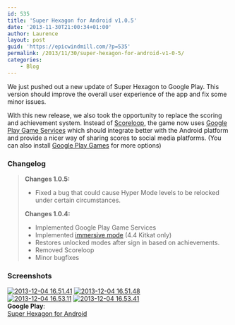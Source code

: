 ```yaml
---
id: 535
title: 'Super Hexagon for Android v1.0.5'
date: '2013-11-30T21:00:34+01:00'
author: Laurence
layout: post
guid: 'https://epicwindmill.com/?p=535'
permalink: /2013/11/30/super-hexagon-for-android-v1-0-5/
categories:
    - Blog
---
```


We just pushed out a new update of Super Hexagon to Google Play. This version should improve the overall user experience of the app and fix some minor issues.

With this new release, we also took the opportunity to replace the scoring and achievement system. Instead of [Scoreloop](http://www.scoreloop.com/), the game now uses [Google Play Game Services](https://developers.google.com/games/services/) which should integrate better with the Android platform and provide a nicer way of sharing scores to social media platforms. (You can also install [Google Play Games](https://play.google.com/store/apps/details?id=com.google.android.play.games) for more options)

### Changelog

> **Changes 1.0.5:**
> 
> - Fixed a bug that could cause Hyper Mode levels to be relocked under certain circumstances.
> 
> **Changes 1.0.4:**
> 
> - Implemented Google Play Game Services
> - Implemented [immersive mode](https://developer.android.com/training/system-ui/immersive.html) (4.4 Kitkat only)
> - Restores unlocked modes after sign in based on achievements.
> - Removed Scoreloop
> - Minor bugfixes

### Screenshots

[![2013-12-04 16.51.41](https://epicwindmill.com/wp-content/uploads/2013/11/2013-12-04-16.51.41-300x180.png)](https://epicwindmill.com/wp-content/uploads/2013/11/2013-12-04-16.51.41.png) [![2013-12-04 16.51.48](https://epicwindmill.com/wp-content/uploads/2013/11/2013-12-04-16.51.48-300x180.png)](https://epicwindmill.com/wp-content/uploads/2013/11/2013-12-04-16.51.48.png)  
[![2013-12-04 16.53.11](https://epicwindmill.com/wp-content/uploads/2013/11/2013-12-04-16.53.11-300x180.png)](https://epicwindmill.com/wp-content/uploads/2013/11/2013-12-04-16.53.11.png) [![2013-12-04 16.53.41](https://epicwindmill.com/wp-content/uploads/2013/11/2013-12-04-16.53.41-300x180.png)](https://epicwindmill.com/wp-content/uploads/2013/11/2013-12-04-16.53.41.png)  
**Google Play**:  
[Super Hexagon for Android](https://play.google.com/store/apps/details?id=com.distractionware.superhexagon)